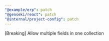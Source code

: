 ```yaml
---
"@example/erp": patch
"@genseki/react": patch
"@internal/project-config": patch
---
```


[Breaking] Allow multiple fields in one collection
